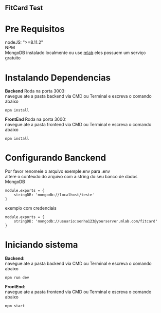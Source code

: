 ## FitCard Test

# Pre Requisitos
nodeJS: ">=8.11.2"  
NPM  
MongoDB instalado localmente ou use [mlab](https://mlab.com/) eles possuem um serviço gratuito   

# Instalando Dependencias

**Backend** Roda na porta 3003:  
navegue ate a pasta backend via CMD ou Terminal e escreva o comando abaixo  
```
npm install
```
**FrontEnd** Roda na porta 3000:  
navegue ate a pasta frontend via CMD ou Terminal e escreva o comando abaixo  
```
npm install
```

# Configurando Banckend 

Por favor renomeie o arquivo exemple.env para .env   
altere o conteudo do arquivo com a string do seu banco de dados MongoDB  
```
module.exports = {
    stringDB: 'mongodb://localhost/teste'
}
```
exemplo com credenciais  
```
module.exports = {
    stringDB: 'mongodb://usuario:senha123@yourserver.mlab.com/fitcard'
}
```

# Iniciando sistema  
**Backend**:  
navegue ate a pasta backend via CMD ou Terminal e escreva o comando abaixo  
```
npm run dev
```
**FrontEnd**:  
navegue ate a pasta frontend via CMD ou Terminal e escreva o comando abaixo  
```
npm start
```

